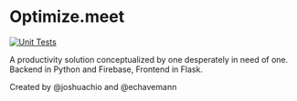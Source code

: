 # Optimize.meet
[![Unit Tests](https://github.com/joshuachio/Calendar/actions/workflows/python-app.yml/badge.svg)](https://github.com/joshuachio/Calendar/actions/workflows/python-app.yml)

A productivity solution conceptualized by one desperately in need of one. Backend in Python and Firebase, Frontend in Flask.  

Created by @joshuachio and @echavemann
